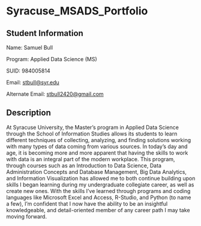 # Syracuse_MSADS_Portfolio

## Student Information

  Name: Samuel Bull
  
  Program: Applied Data Science (MS)
  
  SUID: 984005814
  
  Email: stbull@syr.edu
  
  Alternate Email: stbull2420@gmail.com
  
## Description

At Syracuse University, the Master’s program in Applied Data Science through the School of Information Studies allows its students to learn different techniques of collecting, analyzing, and finding solutions working with many types of data coming from various sources. In today’s day and age, it is becoming more and more apparent that having the skills to work with data is an integral part of the modern workplace. This program, through courses such as an Introduction to Data Science, Data Administration Concepts and Database Management, Big Data Analytics, and Information Visualization has allowed me to both continue building upon skills I began learning during my undergraduate collegiate career, as well as create new ones. With the skills I’ve learned through programs and coding languages like Microsoft Excel and Access, R-Studio, and Python (to name a few), I’m confident that I now have the ability to be an insightful knowledgeable, and detail-oriented member of any career path I may take moving forward.

